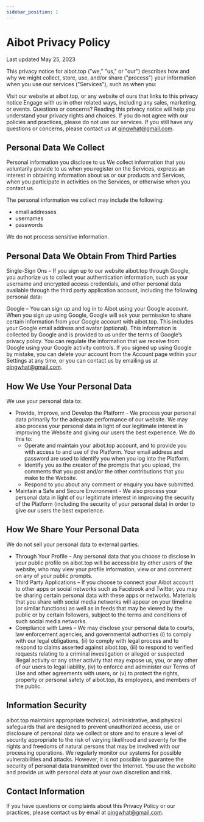 ```yaml
---
sidebar_position: 1
---
```


# Aibot Privacy Policy

Last updated May 25, 2023

This privacy notice for aibot.top ("we," "us," or "our") describes how and why we might collect, store, use, and/or share ("process") your information when you use our services ("Services"), such as when you:

Visit our website at aibot.top, or any website of ours that links to this privacy notice
Engage with us in other related ways, including any sales, marketing, or events.
Questions or concerns? Reading this privacy notice will help you understand your privacy rights and choices. If you do not agree with our policies and practices, please do not use our services. If you still have any questions or concerns, please contact us at qingwhat@gmail.com.

## Personal Data We Collect

Personal information you disclose to us
We collect information that you voluntarily provide to us when you register on the Services, express an interest in obtaining information about us or our products and Services, when you participate in activities on the Services, or otherwise when you contact us.

The personal information we collect may include the following:

- email addresses
- usernames
- passwords

We do not process sensitive information.

## Personal Data We Obtain From Third Parties

Single-Sign Ons – If you sign up to our website aibot.top through Google, you authorize us to collect your authentication information, such as your username and encrypted access credentials, and other personal data available through the third party application account, including the following personal data:

Google – You can sign up and log in to Aibot using your Google account. When you sign up using Google, Google will ask your permission to share certain information from your Google account with aibot.top. This includes your Google email address and avatar (optional). This information is collected by Google and is provided to us under the terms of Google’s privacy policy. You can regulate the information that we receive from Google using your Google activity controls. If you signed up using Google by mistake, you can delete your account from the Account page within your Settings at any time, or you can contact us by emailing us at qingwhat@gmail.com.

## How We Use Your Personal Data

We use your personal data to:

- Provide, Improve, and Develop the Platform - We process your personal data primarily for the adequate performance of our website. We may also process your personal data in light of our legitimate interest in improving the Website and giving our users the best experience. We do this to:
  - Operate and maintain your aibot.top account, and to provide you with access to and use of the Platform. Your email address and password are used to identify you when you log into the Platform.
  - Identify you as the creator of the prompts that you upload, the comments that you post and/or the other contributions that you make to the Website.
  - Respond to you about any comment or enquiry you have submitted.
- Maintain a Safe and Secure Environment - We also process your personal data in light of our legitimate interest in improving the security of the Platform (including the security of your personal data) in order to give our users the best experience.

## How We Share Your Personal Data

We do not sell your personal data to external parties.

- Through Your Profile – Any personal data that you choose to disclose in your public profile on aibot.top will be accessible by other users of the website, who may view your profile information, view or and comment on any of your public prompts.
- Third Party Applications – If you choose to connect your Aibot account to other apps or social networks such as Facebook and Twitter, you may be sharing certain personal data with these apps or networks. Materials that you share with social media networks will appear on your timeline (or similar functions) as well as in feeds that may be viewed by the public or by certain followers, subject to the terms and conditions of such social media networks.
- Compliance with Laws – We may disclose your personal data to courts, law enforcement agencies, and governmental authorities (i) to comply with our legal obligations, (ii) to comply with legal process and to respond to claims asserted against aibot.top, (iii) to respond to verified requests relating to a criminal investigation or alleged or suspected illegal activity or any other activity that may expose us, you, or any other of our users to legal liability, (iv) to enforce and administer our Terms of Use and other agreements with users, or (v) to protect the rights, property or personal safety of aibot.top, its employees, and members of the public.

## Information Security

aibot.top maintains appropriate technical, administrative, and physical safeguards that are designed to prevent unauthorized access, use or disclosure of personal data we collect or store and to ensure a level of security appropriate to the risk of varying likelihood and severity for the rights and freedoms of natural persons that may be involved with our processing operations. We regularly monitor our systems for possible vulnerabilities and attacks. However, it is not possible to guarantee the security of personal data transmitted over the Internet. You use the website and provide us with personal data at your own discretion and risk.

## Contact Information

If you have questions or complaints about this Privacy Policy or our practices, please contact us by email at qingwhat@gmail.com.
